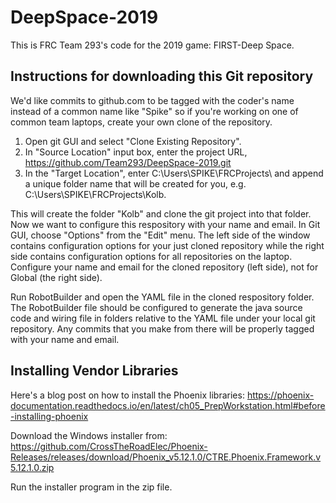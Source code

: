# DeepSpace-2019
This is FRC Team 293's code for the 2019 game: FIRST-Deep Space.

## Instructions for downloading this Git repository

We'd like commits to github.com to be tagged with the coder's name instead of a common name like "Spike" so if you're working on one of common team laptops, create your own clone of the repository. 
1. Open git GUI and select "Clone Existing Repository".  
1. In "Source Location" input box, enter the project URL, https://github.com/Team293/DeepSpace-2019.git
1. In the "Target Location", enter C:\Users\SPIKE\FRCProjects\ and append a unique folder name that will be created for you, e.g. C:\Users\SPIKE\FRCProjects\Kolb.  

This will create the folder "Kolb" and clone the git project into that folder. Now we want to configure this respository with your name and email. In Git GUI, choose "Options" from the "Edit" menu.  The left side of the window contains configuration options for your just cloned repository while the right side contains configuration options for all repositories on the laptop.  Configure your name and email for the cloned repository (left side), not for Global (the right side).

Run RobotBuilder and open the YAML file in the cloned respository folder.  The RobotBuilder file should be configured to generate the java source code and wiring file in folders relative to the YAML file under your local git repository.  Any commits that you make from there will be properly tagged with your name and email.
  
## Installing Vendor Libraries

Here's a blog post on how to install the Phoenix libraries:
https://phoenix-documentation.readthedocs.io/en/latest/ch05_PrepWorkstation.html#before-installing-phoenix

Download the Windows installer from:
https://github.com/CrossTheRoadElec/Phoenix-Releases/releases/download/Phoenix_v5.12.1.0/CTRE.Phoenix.Framework.v5.12.1.0.zip

Run the installer program in the zip file.
